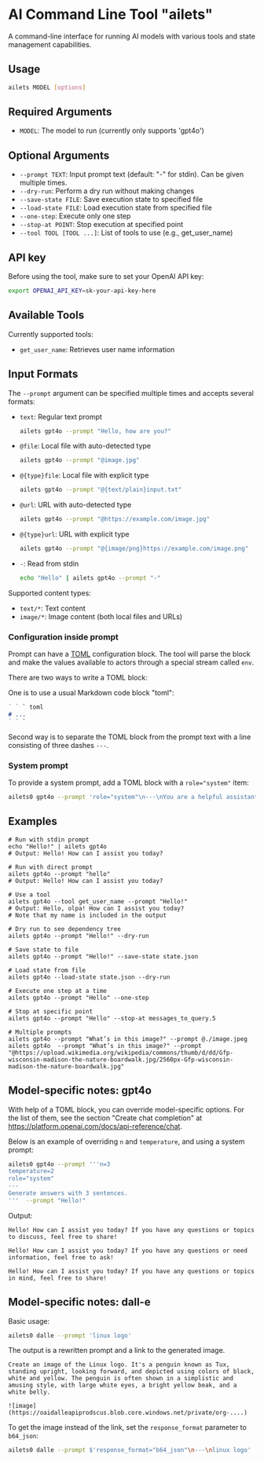 # AI Command Line Tool "ailets"

A command-line interface for running AI models with various tools and state management capabilities.

## Usage

```bash
ailets MODEL [options]
```

## Required Arguments

- `MODEL`: The model to run (currently only supports 'gpt4o')

## Optional Arguments

- `--prompt TEXT`: Input prompt text (default: "-" for stdin). Can be given multiple times.
- `--dry-run`: Perform a dry run without making changes
- `--save-state FILE`: Save execution state to specified file
- `--load-state FILE`: Load execution state from specified file
- `--one-step`: Execute only one step
- `--stop-at POINT`: Stop execution at specified point
- `--tool TOOL [TOOL ...]`: List of tools to use (e.g., get_user_name)

## API key

Before using the tool, make sure to set your OpenAI API key:

```bash
export OPENAI_API_KEY=sk-your-api-key-here
```

## Available Tools

Currently supported tools:
- `get_user_name`: Retrieves user name information

## Input Formats

The `--prompt` argument can be specified multiple times and accepts several formats:

- `text`: Regular text prompt
  ```bash
  ailets gpt4o --prompt "Hello, how are you?"
  ```

- `@file`: Local file with auto-detected type
  ```bash
  ailets gpt4o --prompt "@image.jpg"
  ```

- `@{type}file`: Local file with explicit type
  ```bash
  ailets gpt4o --prompt "@{text/plain}input.txt"
  ```

- `@url`: URL with auto-detected type
  ```bash
  ailets gpt4o --prompt "@https://example.com/image.jpg"
  ```

- `@{type}url`: URL with explicit type
  ```bash
  ailets gpt4o --prompt "@{image/png}https://example.com/image.png"
  ```

- `-`: Read from stdin
  ```bash
  echo "Hello" | ailets gpt4o --prompt "-"
  ```

Supported content types:
- `text/*`: Text content
- `image/*`: Image content (both local files and URLs)

### Configuration inside prompt

Prompt can have a [TOML](https://toml.io/en/) configuration block. The tool will parse the block and make the values available to actors through a special stream called `env`.

There are two ways to write a TOML block:

One is to use a usual Markdown code block "toml":

```markdown
` ` ` toml
# ...
` ` `
```

Second way is to separate the TOML block from the prompt text with a line consisting of three dashes `---`.

### System prompt

To provide a system prompt, add a TOML block with a `role="system"` item:

```bash
ailets0 gpt4o --prompt 'role="system"\n---\nYou are a helpful assistant who answers in Spanish' --prompt "Hello!"

```

## Examples

```base
# Run with stdin prompt
echo "Hello!" | ailets gpt4o
# Output: Hello! How can I assist you today?
 
# Run with direct prompt
ailets gpt4o --prompt "hello"
# Output: Hello! How can I assist you today?

# Use a tool
ailets gpt4o --tool get_user_name --prompt "Hello!"
# Output: Hello, olpa! How can I assist you today?
# Note that my name is included in the output

# Dry run to see dependency tree
ailets gpt4o --prompt "Hello!" --dry-run

# Save state to file
ailets gpt4o --prompt "Hello!" --save-state state.json

# Load state from file
ailets gpt4o --load-state state.json --dry-run

# Execute one step at a time
ailets gpt4o --prompt "Hello" --one-step

# Stop at specific point
ailets gpt4o --prompt "Hello" --stop-at messages_to_query.5

# Multiple prompts
ailets gpt4o --prompt "What’s in this image?" --prompt @./image.jpeg
ailets gpt4o  --prompt "What’s in this image?" --prompt "@https://upload.wikimedia.org/wikipedia/commons/thumb/d/dd/Gfp-wisconsin-madison-the-nature-boardwalk.jpg/2560px-Gfp-wisconsin-madison-the-nature-boardwalk.jpg"
```

## Model-specific notes: gpt4o

With help of a TOML block, you can override model-specific options. For the list of them, see the section "Create chat completion" at <https://platform.openai.com/docs/api-reference/chat>.

Below is an example of overriding `n` and `temperature`, and using a system prompt:

```bash
ailets0 gpt4o --prompt '''n=3
temperature=2
role="system"
---
Generate answers with 3 sentences.
'''  --prompt "Hello!"
```

Output:

```
Hello! How can I assist you today? If you have any questions or topics to discuss, feel free to share!

Hello! How can I assist you today? If you have any questions or need information, feel free to ask!

Hello! How can I assist you today? If you have any questions or topics in mind, feel free to share!
```

## Model-specific notes: dall-e

Basic usage:

```bash
ailets0 dalle --prompt 'linux logo'
```

The output is a rewritten prompt and a link to the generated image.

```
Create an image of the Linux logo. It's a penguin known as Tux, standing upright, looking forward, and depicted using colors of black, white and yellow. The penguin is often shown in a simplistic and amusing style, with large white eyes, a bright yellow beak, and a white belly.

![image](https://oaidalleapiprodscus.blob.core.windows.net/private/org-....)
```

To get the image instead of the link, set the `response_format` parameter to `b64_json`:

```bash
ailets0 dalle --prompt $'response_format="b64_json"\n---\nlinux logo'
```